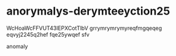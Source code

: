 # anorymalys-derymteeyction25
WcHoaWcFFVUT43lEPXCotTlbV
grrymrymrymyreqfmgqeqeg
eqvyj2245q2hef
fqe25ywqef
sfv

anomaly
